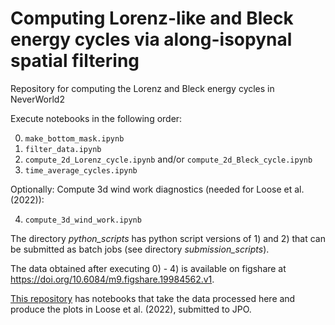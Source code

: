 # Computing Lorenz-like and Bleck energy cycles via along-isopynal spatial filtering

Repository for computing the Lorenz and Bleck energy cycles in NeverWorld2

Execute notebooks in the following order:

0) `make_bottom_mask.ipynb`
1) `filter_data.ipynb`
2) `compute_2d_Lorenz_cycle.ipynb` and/or `compute_2d_Bleck_cycle.ipynb`
3) `time_average_cycles.ipynb`

Optionally: Compute 3d wind work diagnostics (needed for Loose et al. (2022)):

4) `compute_3d_wind_work.ipynb`

The directory *python_scripts* has python script versions of 1) and 2) that can be submitted as batch jobs (see directory *submission_scripts*).

The data obtained after executing 0) - 4) is available on figshare at https://doi.org/10.6084/m9.figshare.19984562.v1.

[This repository](https://github.com/NoraLoose/loose_bachman_grooms_jansen_2022_jpo) has notebooks that take the data processed here and produce the plots in Loose et al. (2022), submitted to JPO.
